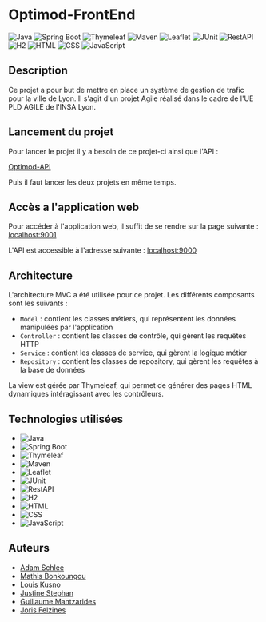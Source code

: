 # Optimod-FrontEnd
![Java](https://img.shields.io/badge/-Java-black?style=flat-circle&logo=java)
![Spring Boot](https://img.shields.io/badge/-Spring%20Boot-black?style=flat-circle&logo=spring)
![Thymeleaf](https://img.shields.io/badge/-Thymeleaf-black?style=flat-circle&logo=thymeleaf)
![Maven](https://img.shields.io/badge/-Maven-black?style=flat-circle&logo=apache-maven)
![Leaflet](https://img.shields.io/badge/-Leaflet-black?style=flat-circle&logo=leaflet)
![JUnit](https://img.shields.io/badge/-JUnit-black?style=flat-circle&logo=junit)
![RestAPI](https://img.shields.io/badge/-RestAPI-black?style=flat-circle&logo=restapi)
![H2](https://img.shields.io/badge/-H2-black?style=flat-circle&logo=h2)
![HTML](https://img.shields.io/badge/-HTML-black?style=flat-circle&logo=html5)
![CSS](https://img.shields.io/badge/-CSS-black?style=flat-circle&logo=css3)
![JavaScript](https://img.shields.io/badge/-JavaScript-black?style=flat-circle&logo=javascript)

## Description

Ce projet a pour but de mettre en place un système de gestion de trafic pour la ville de Lyon. Il s'agit d'un projet Agile réalisé dans le cadre de l'UE PLD AGILE de l'INSA Lyon.

## Lancement du projet

Pour lancer le projet il y a besoin de ce projet-ci ainsi que l'API :

[Optimod-API](https://github.com/hexplosif/Optimod-API.git) 

Puis il faut lancer les deux projets en même temps.

## Accès a l'application web

Pour accéder à l'application web, il suffit de se rendre sur la page suivante :
[localhost:9001](localhost:9001)

L'API est accessible à l'adresse suivante :
[localhost:9000](localhost:9000)

## Architecture

L'architecture MVC a été utilisée pour ce projet. Les différents composants sont les suivants :

- `Model` : contient les classes métiers, qui représentent les données manipulées par l'application
- `Controller` : contient les classes de contrôle, qui gèrent les requêtes HTTP
- `Service` : contient les classes de service, qui gèrent la logique métier
- `Repository` : contient les classes de repository, qui gèrent les requêtes à la base de données

La view est gérée par Thymeleaf, qui permet de générer des pages HTML dynamiques intéragissant avec les contrôleurs.

## Technologies utilisées

- ![Java](https://img.shields.io/badge/-Java-black?style=flat-circle&logo=java)
- ![Spring Boot](https://img.shields.io/badge/-Spring%20Boot-black?style=flat-circle&logo=spring)
- ![Thymeleaf](https://img.shields.io/badge/-Thymeleaf-black?style=flat-circle&logo=thymeleaf)
- ![Maven](https://img.shields.io/badge/-Maven-black?style=flat-circle&logo=apache-maven)
- ![Leaflet](https://img.shields.io/badge/-Leaflet-black?style=flat-circle&logo=leaflet)
- ![JUnit](https://img.shields.io/badge/-JUnit-black?style=flat-circle&logo=junit)
- ![RestAPI](https://img.shields.io/badge/-RestAPI-black?style=flat-circle&logo=restapi)
- ![H2](https://img.shields.io/badge/-H2-black?style=flat-circle&logo=h2)
- ![HTML](https://img.shields.io/badge/-HTML-black?style=flat-circle&logo=html5)
- ![CSS](https://img.shields.io/badge/-CSS-black?style=flat-circle&logo=css3)
- ![JavaScript](https://img.shields.io/badge/-JavaScript-black?style=flat-circle&logo=javascript)
## Auteurs

- [Adam Schlee](https://github.com/AdSchl2E)
- [Mathis Bonkoungou](https://github.com/mbonkoungou)
- [Louis Kusno](https://github.com/howdrox)
- [Justine Stephan](https://github.com/JustineStep)
- [Guillaume Mantzarides](https://github.com/equisarque)
- [Joris Felzines](https://github.com/Ereguof)
